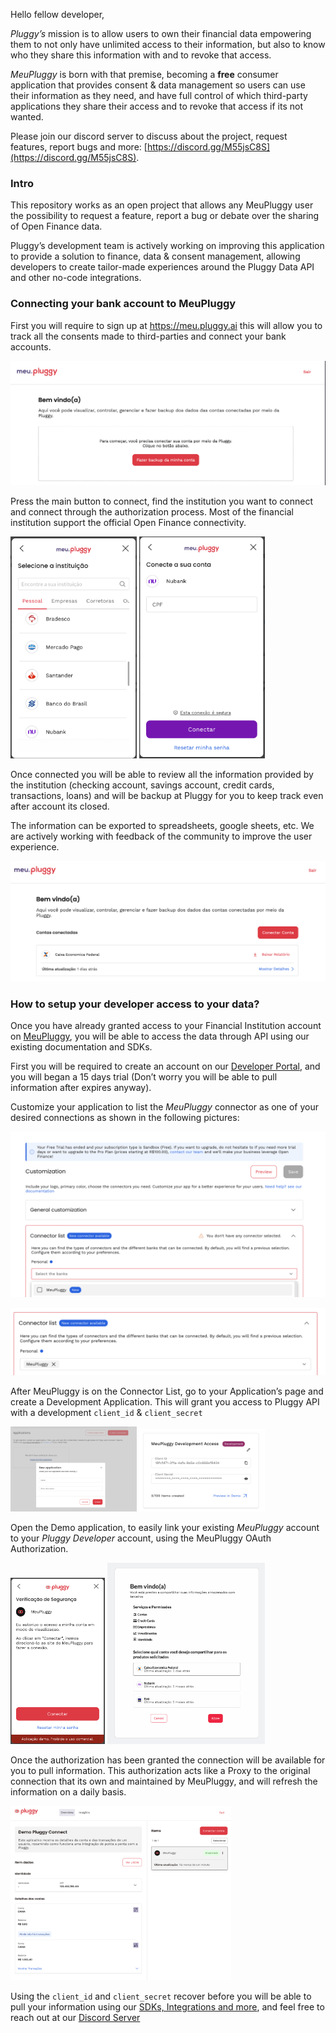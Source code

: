 Hello fellow developer,

*Pluggy’s* mission is to allow users to own their financial data empowering them to not only have unlimited access to their information, but also to know who they share this information with and to revoke that access.

*MeuPluggy* is born with that premise, becoming a **free** consumer application that provides consent & data management so users can use their information as they need, and have full control of which third-party applications they share their access and to revoke that access if its not wanted.

Please join our discord server to discuss about the project, request features, report bugs and more: [https://discord.gg/M55jsC8S](https://discord.gg/M55jsC8S).

### Intro

This repository works as an open project that allows any MeuPluggy user the possibility to request a feature, report a bug or debate over the sharing of Open Finance data.

Pluggy’s development team is actively working on improving this application to provide a solution to finance, data & consent management, allowing developers to create tailor-made experiences around the Pluggy Data API and other no-code integrations.

### Connecting your bank account to MeuPluggy

First you will require to sign up at https://meu.pluggy.ai this will allow you to track all the consents made to third-parties and connect your bank accounts.

![Meu Pluggy Index](./assets/meu_pluggy_intro.png)

Press the main button to connect, find the institution you want to connect and connect through the authorization process. Most of the financial institution support the official Open Finance connectivity.

<img src="./assets//connect_account.png" width=40%> <img src="./assets//connect_account_2.png" width=40%>

Once connected you will be able to review all the information provided by the institution (checking account, savings account, credit cards, transactions, loans) and will be backup at Pluggy for you to keep track even after account its closed.

The information can be exported to spreadsheets, google sheets, etc. We are actively working with feedback of the community to improve the user experience.

![Account connected](./assets//account_connected.png)

### How to setup your developer access to your data?

Once you have already granted access to your Financial Institution account on [MeuPluggy](https://meu.pluggy.ai), you will be able to access the data through API using our existing documentation and SDKs.

First you will be required to create an account on our [Developer Portal](https://dashboard.pluggy.ai), and you will began a 15 days trial (Don’t worry you will be able to pull information after expires anyway). 

Customize your application to list the *MeuPluggy* connector as one of your desired connections as shown in the following pictures:

![Dashboard Customization](./assets//dashboard_customize.png)

![Dashboard Customized](./assets//dashboard_customized.png)

After MeuPluggy is on the Connector List, go to your Application’s page and create a Development Application. This will grant you access to Pluggy API with a development `client_id` & `client_secret`

<img src="./assets//dashboard_new_application.png" width=40%> <img src="./assets//dashboard_new_app_created.png" width=40%>

Open the Demo application, to easily link your existing *MeuPluggy* account to your *Pluggy Developer* account, using the MeuPluggy OAuth Authorization.

<img src="./assets//connect_meupluggy.png" width=30%> <img src="./assets//authorize_meupluggy.png" width=50%>


Once the authorization has been granted the connection will be available for you to pull information. This authorization acts like a Proxy to the original connection that its own and maintained by MeuPluggy, and will refresh the information on a daily basis.

<img src="./assets//meupluggy_authorized.png" width=70%>

Using the `client_id` and `client_secret` recover before you will be able to pull your information using our [SDKs, Integrations and more](https://docs.pluggy.ai), and feel free to reach out at our [Discord Server](https://discord.gg/M55jsC8S)